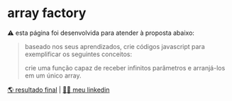 # array factory
⚠️ esta página foi desenvolvida para atender à proposta abaixo:

> baseado nos seus aprendizados, crie códigos javascript para exemplificar os seguintes conceitos:
> 
> crie uma função capaz de receber infinitos parâmetros e arranjá-los em um único array.

[🌎 resultado final](https://corqueeuvia.github.io/rest) | [🧔🏻 meu linkedin](https://www.linkedin.com/in/corcoviacaique/)